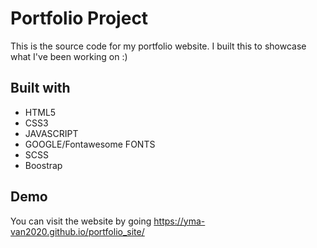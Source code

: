 # Portfolio Project

This is the source code for my portfolio website. I built this to showcase what I've been working on :)

## Built with

* HTML5
* CSS3
* JAVASCRIPT
* GOOGLE/Fontawesome FONTS
* SCSS
* Boostrap

## Demo

You can visit the website by going   https://yma-van2020.github.io/portfolio_site/
